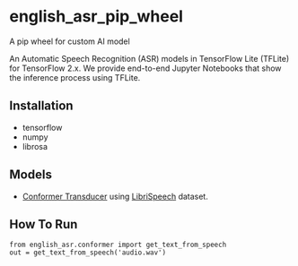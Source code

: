 # english_asr_pip_wheel
A pip wheel for custom AI model

An Automatic Speech Recognition (ASR) models in TensorFlow Lite (TFLite) for TensorFlow 2.x. We provide end-to-end Jupyter Notebooks that show the inference process using TFLite.

## Installation
- tensorflow
- numpy
- librosa

## Models
- [Conformer Transducer](https://arxiv.org/abs/2005.08100) using [LibriSpeech](http://www.openslr.org/12) dataset.

## How To Run
```
from english_asr.conformer import get_text_from_speech
out = get_text_from_speech('audio.wav')
```


